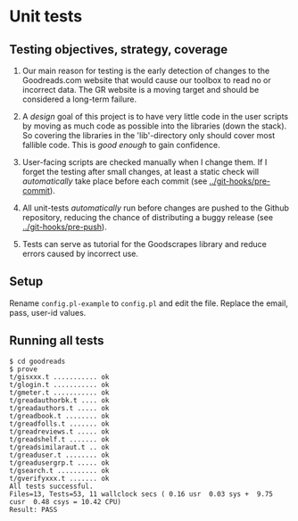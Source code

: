 # Unit tests

## Testing objectives, strategy, coverage

1. Our main reason for testing is the early detection of changes to the
Goodreads.com website that would cause our toolbox to read no or incorrect data.
The GR website is a moving target and should be considered a long-term failure.

2. A _design_ goal of this project is to have very little code in the user scripts 
by moving as much code as possible into the libraries (down the stack).
So covering the libraries in the 'lib'-directory only should cover most fallible code.
This is _good enough_ to gain confidence.

3. User-facing scripts are checked manually when I change them.
If I forget the testing after small changes, at least a static 
check will _automatically_ take place before each commit
(see [../git-hooks/pre-commit](../git-hooks/pre-commit)).

4. All unit-tests _automatically_ run before changes are pushed to the Github repository, 
reducing the chance of distributing a buggy release 
(see [../git-hooks/pre-push](../git-hooks/pre-push)).

5. Tests can serve as tutorial for the Goodscrapes library and reduce 
errors caused by incorrect use.


## Setup

Rename `config.pl-example` to `config.pl` and edit the file. 
Replace the email, pass, user-id values.


## Running all tests

```console
$ cd goodreads
$ prove
t/gisxxx.t ........... ok   
t/glogin.t ........... ok   
t/gmeter.t ........... ok   
t/greadauthorbk.t .... ok   
t/greadauthors.t ..... ok   
t/greadbook.t ........ ok   
t/greadfolls.t ....... ok   
t/greadreviews.t ..... ok   
t/greadshelf.t ....... ok    
t/greadsimilaraut.t .. ok   
t/greaduser.t ........ ok   
t/greadusergrp.t ..... ok   
t/gsearch.t .......... ok    
t/gverifyxxx.t ....... ok   
All tests successful.
Files=13, Tests=53, 11 wallclock secs ( 0.16 usr  0.03 sys +  9.75 cusr  0.48 csys = 10.42 CPU)
Result: PASS
```



